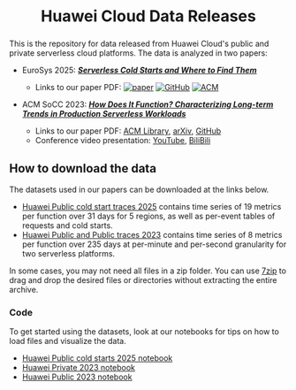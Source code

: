 <h1 align="center" style="margin-bottom:0px; border-bottom:1px; padding-bottom:10px">Huawei Cloud Data Releases</h1>

This is the repository for data released from Huawei Cloud's public and private serverless cloud platforms. The data is analyzed in two papers:
* EuroSys 2025: <a href="https://arxiv.org/abs/2410.06145" download> ***Serverless Cold Starts and Where to Find Them***</a>
    * Links to our paper PDF: [![paper](https://img.shields.io/static/v1?label=arXiv&message=2410.06145&color=B31B1B&logo=arXiv)](https://arxiv.org/abs/2410.06145) [![GitHub](https://img.shields.io/static/v1?label=GitHub&message=PDF&color=181717&logo=github)](https://github.com/sir-lab/data-release/blob/main/papers/EuroSys_2025_Serverless_Cold_Starts_and_Where_to_Find_Them.pdf) [![ACM](https://img.shields.io/static/v1?label=ACM&message=10.1145/3689031.3696073&color=00599C&logo=acm&logoColor=white)](https://dl.acm.org/doi/10.1145/3689031.3696073)




    
    
    <!-- * Links to our paper PDF: <a href="https://arxiv.org/abs/2410.06145" download> arXiv</a>, <a href="https://github.com/sir-lab/data-release/blob/main/papers/EuroSys_2025_Serverless_Cold_Starts_and_Where_to_Find_Them.pdf" download> GitHub</a> -->

* ACM SoCC 2023: <a href="https://dl.acm.org/doi/10.1145/3620678.3624783" download> ***How Does It Function? Characterizing Long-term Trends in Production Serverless Workloads***</a> 
    * Links to our paper PDF: <a href="https://dl.acm.org/doi/10.1145/3620678.3624783" download> ACM Library</a>, <a href="https://arxiv.org/abs/2312.10127" download> arXiv</a>, <a href="https://github.com/sir-lab/data-release/blob/main/papers/SoCC_2023_How_does_it_function.pdf" download> GitHub</a>
  * Conference video presentation: <a href="https://www.youtube.com/watch?v=fNhd7vIJgRc&ab_channel=ArtjomJoosen" download> YouTube</a>, <a href="https://www.bilibili.tv/en/video/4789602907980800?bstar_from=bstar-web.ugc-video-detail.related-recommend.all" download> BiliBili</a>

## How to download the data

The datasets used in our papers can be downloaded at the links below.
* <a href="https://github.com/sir-lab/data-release/blob/main/README_data_release_2025.md"> Huawei Public cold start traces 2025</a> contains time series of 19 metrics per function over 31 days for 5 regions, as well as per-event tables of requests and cold starts.
* <a href="https://github.com/sir-lab/data-release/blob/main/README_data_release_2023.md"> Huawei Public and Public traces 2023</a> contains time series of 8 metrics per function over 235 days at per-minute and per-second granularity for two serverless platforms.

In some cases, you may not need all files in a zip folder. You can use <a href='https://www.7-zip.org/download.html'> 7zip</a> to drag and drop the desired files or directories without extracting the entire archive. 

### Code

To get started using the datasets, look at our notebooks for tips on how to load files and visualize the data.
* <a href="https://github.com/sir-lab/data-release/blob/main/src/demo_cold_start.ipynb"> Huawei Public cold starts 2025 notebook</a>
* <a href="https://github.com/sir-lab/data-release/blob/main/src/demo_private.ipynb"> Huawei Private 2023 notebook</a>
* <a href="https://github.com/sir-lab/data-release/blob/main/src/demo_public.ipynb"> Huawei Public 2023 notebook</a>
